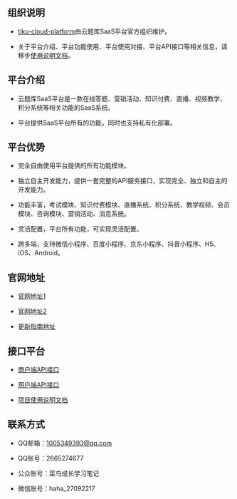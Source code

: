 ## 组织说明

- [tiku-cloud-platform](https://github.com/tiku-cloud-platform)由云题库SaaS平台官方组织维护。

- 关于平台介绍、平台功能使用、平台使用对接、平台API接口等相关信息，请移步[使用说明文档](https://github.com/tiku-cloud-platform/.github)。

## 平台介绍

- 云题库SaaS平台是一款在线答题、营销活动、知识付费、直播、视频教学、积分系统等相关功能的SaaS系统。

- 平台提供SaaS平台所有的功能，同时也支持私有化部署。

## 平台优势

- 完全自由使用平台提供的所有功能模块。

- 独立自主开发能力，提供一套完整的API服务接口，实现完全、独立和自主的开发能力。

- 功能丰富，考试模块、知识付费模块、直播系统、积分系统、教学视频、会员模块、咨询模块、营销活动、消息系统。

- 灵活配置，平台所有功能，可实现灵活配置。

- 跨多端，支持微信小程序、百度小程序、京东小程序、抖音小程序、H5、iOS、Android。

## 官网地址

- [官网地址1](https://www.tiku-cloud.com/)

- [官网地址2](https://www.qqdeveloper.com/)

- [更新指南地址](https://www.tiku-cloud.com/)

## 接口平台

- [商户端API接口](https://www.tiku-cloud.com/)

- [用户端API接口](https://www.tiku-cloud.com/)

- [项目使用说明文档](https://www.tiku-cloud.com/)

## 联系方式

- QQ邮箱：1005349393@qq.com

- QQ账号：2665274677

- 公众账号：菜鸟成长学习笔记

- 微信账号：haha_27092217


